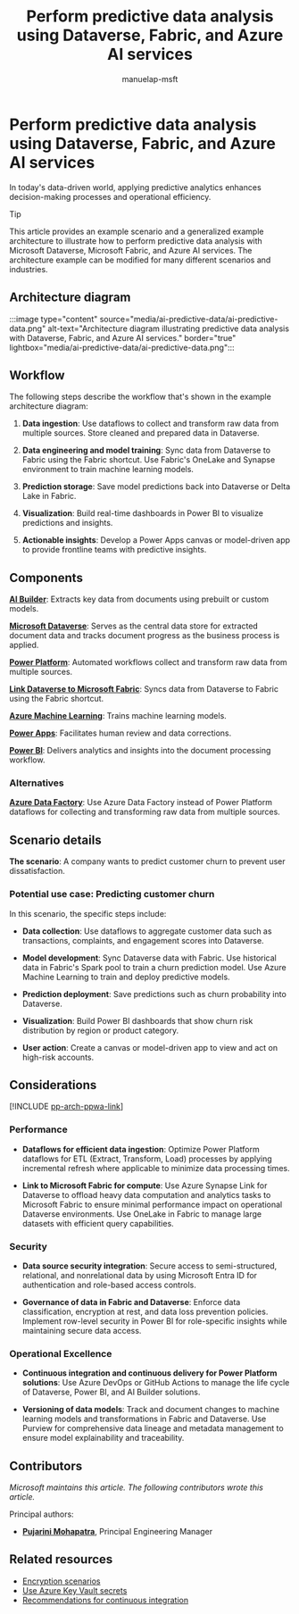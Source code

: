 ﻿---
title: Perform predictive data analysis using Dataverse, Fabric, and Azure AI services
description: Learn how to perform predictive data analysis using Dataverse, Fabric, and Azure AI services to enhance decision-making processes and operational efficiency.
#customer intent: As a Power Platform user, I want to learn how to perform predictive data analysis using Dataverse, Fabric, and Azure AI so that I can enhance decision-making processes.
author: manuelap-msft
ms.subservice: architecture-center
ms.topic: conceptual
ms.date: 04/06/2025
ms.author: mapichle
ms.reviewer: pankajsharma2087
contributors:
  - manuelap-msft
ms.contributors:
  - pmohapatra
search.audienceType:
  - admin
  - flowmaker
ms.custom:
  - ai-gen-docs-bap
  - ai-gen-description
  - ai-seo-date:03/11/2025
---

# Perform predictive data analysis using Dataverse, Fabric, and Azure AI services

In today's data-driven world, applying predictive analytics enhances decision-making processes and operational efficiency.

> [!TIP]
> This article provides an example scenario and a generalized example architecture to illustrate how to perform predictive data analysis with Microsoft Dataverse, Microsoft Fabric, and Azure AI services. The architecture example can be modified for many different scenarios and industries.

## Architecture diagram

:::image type="content" source="media/ai-predictive-data/ai-predictive-data.png" alt-text="Architecture diagram illustrating predictive data analysis with Dataverse, Fabric, and Azure AI services." border="true" lightbox="media/ai-predictive-data/ai-predictive-data.png":::

## Workflow

The following steps describe the workflow that's shown in the example architecture diagram:

1. **Data ingestion**: Use dataflows to collect and transform raw data from multiple sources. Store cleaned and prepared data in Dataverse.

1. **Data engineering and model training**: Sync data from Dataverse to Fabric using the Fabric shortcut. Use Fabric's OneLake and Synapse environment to train machine learning models.

1. **Prediction storage**: Save model predictions back into Dataverse or Delta Lake in Fabric.

1. **Visualization**: Build real-time dashboards in Power BI to visualize predictions and insights.

1. **Actionable insights**: Develop a Power Apps canvas or model-driven app to provide frontline teams with predictive insights.

## Components

[**AI Builder**](/ai-builder/overview): Extracts key data from documents using prebuilt or custom models.

[**Microsoft Dataverse**](/power-apps/maker/data-platform/): Serves as the central data store for extracted document data and tracks document progress as the business process is applied.

[**Power Platform**](/power-query/dataflows/create-use): Automated workflows collect and transform raw data from multiple sources.

[**Link Dataverse to Microsoft Fabric**](/power-apps/maker/data-platform/azure-synapse-link-view-in-fabric): Syncs data from Dataverse to Fabric using the Fabric shortcut.

[**Azure Machine Learning**](/azure/machine-learning/): Trains machine learning models.

[**Power Apps**](/power-apps/): Facilitates human review and data corrections.

[**Power BI**](/power-bi/): Delivers analytics and insights into the document processing workflow.

### Alternatives

**[Azure Data Factory](/azure/data-factory/)**: Use Azure Data Factory instead of Power Platform dataflows for collecting and transforming raw data from multiple sources.

## Scenario details

**The scenario**: A company wants to predict customer churn to prevent user dissatisfaction.

### Potential use case: Predicting customer churn

In this scenario, the specific steps include:

- **Data collection**: Use dataflows to aggregate customer data such as transactions, complaints, and engagement scores into Dataverse.

- **Model development**: Sync Dataverse data with Fabric. Use historical data in Fabric's Spark pool to train a churn prediction model. Use Azure Machine Learning to train and deploy predictive models.

- **Prediction deployment**: Save predictions such as churn probability into Dataverse.

- **Visualization**: Build Power BI dashboards that show churn risk distribution by region or product category.

- **User action**: Create a canvas or model-driven app to view and act on high-risk accounts.

## Considerations

[!INCLUDE [pp-arch-ppwa-link](../../includes/pp-arch-ppwa-link.md)]

### Performance

- **Dataflows for efficient data ingestion**: Optimize Power Platform dataflows for ETL (Extract, Transform, Load) processes by applying incremental refresh where applicable to minimize data processing times.

- **Link to Microsoft Fabric for compute**: Use Azure Synapse Link for Dataverse to offload heavy data computation and analytics tasks to Microsoft Fabric to ensure minimal performance impact on operational Dataverse environments. Use OneLake in Fabric to manage large datasets with efficient query capabilities.

### Security

- **Data source security integration**: Secure access to semi-structured, relational, and nonrelational data by using Microsoft Entra ID for authentication and role-based access controls.

- **Governance of data in Fabric and Dataverse**: Enforce data classification, encryption at rest, and data loss prevention policies. Implement row-level security in Power BI for role-specific insights while maintaining secure data access.

### Operational Excellence

- **Continuous integration and continuous delivery for Power Platform solutions**: Use Azure DevOps or GitHub Actions to manage the life cycle of Dataverse, Power BI, and AI Builder solutions.

- **Versioning of data models**: Track and document changes to machine learning models and transformations in Fabric and Dataverse. Use Purview for comprehensive data lineage and metadata management to ensure model explainability and traceability.

## Contributors

_Microsoft maintains this article. The following contributors wrote this article._

Principal authors:

- **[Pujarini Mohapatra](https://www.linkedin.com/in/biswapm/)**, Principal Engineering Manager

## Related resources

- [Encryption scenarios](/power-platform/well-architected/security/encryption#encryption-scenarios)
- [Use Azure Key Vault secrets](/power-platform/well-architected/security/application-secrets#use-azure-key-vault-secrets)
- [Recommendations for continuous integration](/power-platform/well-architected/operational-excellence/release-engineering-continuous-integration)
